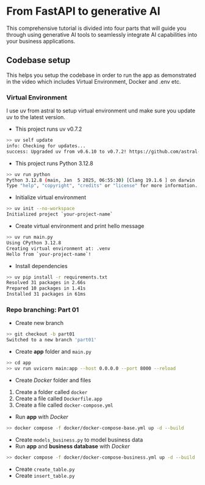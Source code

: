 # From FastAPI to generative AI
This comprehensive tutorial is divided into four parts that will guide you through using generative AI tools to seamlessly integrate AI capabilities into your business applications.

## Codebase setup
This helps you setup the codebase in order to run the app as demonstrated in the video which includes Virtual Environment, Docker and .env etc.

### Virtual Environment
I use uv from astral to setup virtual environment und make sure you update uv to the latest version. 

- This project runs uv v0.7.2
```bash
>> uv self update
info: Checking for updates...
success: Upgraded uv from v0.6.10 to v0.7.2! https://github.com/astral-sh/uv/releases/tag/0.7.2
```

- This project runs Python 3.12.8
```bash
>> uv run python
Python 3.12.8 (main, Jan  5 2025, 06:55:30) [Clang 19.1.6 ] on darwin
Type "help", "copyright", "credits" or "license" for more information.
```

- Initialize virtual environment
```bash
>> uv init --no-workspace
Initialized project `your-project-name`
```

- Create virtual environment and print hello message
```bash
>> uv run main.py
Using CPython 3.12.8
Creating virtual environment at: .venv
Hello from `your-project-name`!
```

- Install dependencies
```bash
>> uv pip install -r requirements.txt
Resolved 31 packages in 2.66s
Prepared 10 packages in 1.41s
Installed 31 packages in 61ms
```

### Repo branching: Part 01
- Create new branch
```bash
>> git checkout -b part01
Switched to a new branch 'part01'
```

- Create **app** folder and `main.py`
```bash
>> cd app
>> uv run uvicorn main:app --host 0.0.0.0 --port 8000 --reload
```

- Create *Docker* folder and files
01. Create a folder called `docker`<br>
02. Create a file called `Dockerfile.app`<br>
03. Create a file called `docker-compose.yml`<br>

- Run **app** with *Docker*
```bash
>> docker compose -f docker/docker-compose-base.yml up -d --build
```

- Create `models_business.py` to model business data
- Run **app** and **business database** with *Docker*
```bash
>> docker compose -f docker/docker-compose-business.yml up -d --build
```
- Create `create_table.py`
- Create `insert_table.py`
